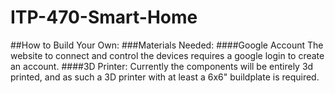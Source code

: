 # ITP-470-Smart-Home
##How to Build Your Own:
###Materials Needed:
####Google Account
The website to connect and control the devices requires a google login to create an account.
####3D Printer:
Currently the components will be entirely 3d printed, and as such a 3D printer with at least a 6x6" buildplate is required.
